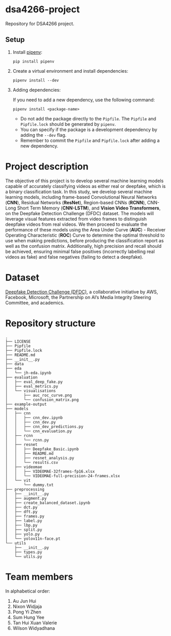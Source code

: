 # dsa4266-project

Repository for DSA4266 project.

## Setup

1. Install [pipenv](https://pypi.org/project/pipenv/):

   ```shell
   pip install pipenv
   ```

2. Create a virtual environment and install dependencies:

   ```shell
   pipenv install --dev
   ```

3. Adding dependencies:

   If you need to add a new dependency, use the following command:

   ```shell
   pipenv install <package-name>
   ```

   - Do not add the package directly to the `Pipfile`. The `Pipfile` and `Pipfile.lock` should be generated by `pipenv`.
   - You can specify if the package is a development dependency by adding the `--dev` flag.
   - Remember to commit the `Pipfile` and `Pipfile.lock` after adding a new dependency.

# Project description

The objective of this project is to develop several machine learning models capable of accurately classifying videos as either real or deepfake, which is a binary classification task. In this study, we develop several machine learning models, including frame-based Convolutional Neural Networks (**CNN**), Residual Networks (**ResNet**), Region-based CNNs (**RCNN**), CNN-Long Short Term Memory (**CNN-LSTM**), and **Vision Video Transformers**, on the Deepfake Detection Challenge (DFDC) dataset. The models will leverage visual features extracted from video frames to distinguish deepfake videos from real videos. We then proceed to evaluate the performance of these models using the Area Under Curve (**AUC**) - Receiver Operating Characteristic (**ROC**) Curve to determine the optimal threshold to use when making predictions, before producing the classification report as well as the confusion matrix. Additionally, high precision and recall should be achieved, ensuring minimal false positives (incorrectly labelling real videos as fake) and false negatives (failing to detect a deepfake).

# Dataset

[Deepfake Detection Challenge (DFDC)](https://www.kaggle.com/competitions/deepfake-detection-challenge/data), a collaborative initiative by AWS, Facebook, Microsoft, the Partnership on AI’s Media Integrity Steering Committee, and academics.

# Repository structure

```
.
├── LICENSE
├── Pipfile
├── Pipfile.lock
├── README.md
├── __init__.py
├── data
├── eda
│   └── jh-eda.ipynb
├── evaluation
│   ├── eval_deep_fake.py
│   ├── eval_metrics.py
│   └── visualisations
│       ├── auc_roc_curve.png
│       └── confusion_matrix.png
├── example-output
├── models
│   ├── cnn
│   │   ├── cnn_dev.ipynb
│   │   ├── cnn_dev.py
│   │   ├── cnn_dev_predictions.py
│   │   └── cnn_evaluation.py
│   ├── rcnn
│   │   └── rcnn.py
│   ├── resnet
│   │   ├── Deepfake_Basic.ipynb
│   │   ├── README.md
│   │   ├── resnet_analysis.py
│   │   └── results.csv
│   ├── videomae
│   │   ├── VIDEOMAE-32frames-fp16.xlsx
│   │   └── VIDEOMAE-full-precision-24-frames.xlsx
│   └── vit
│       └── dummy.txt
├── preprocessing
│   ├── __init__.py
│   ├── augment.py
│   ├── create_balanced_dataset.ipynb
│   ├── dct.py
│   ├── dft.py
│   ├── frames.py
│   ├── label.py
│   ├── lbp.py
│   ├── split.py
│   ├── yolo.py
│   └── yolov11n-face.pt
└── utils
    ├── __init__.py
    ├── types.py
    └── utils.py
```

# Team members

In alphabetical order:

1. Au Jun Hui
1. Nixon Widjaja
1. Pong Yi Zhen
1. Sum Hung Yee
1. Tan Hui Xuan Valerie
1. Wilson Widyadhana

